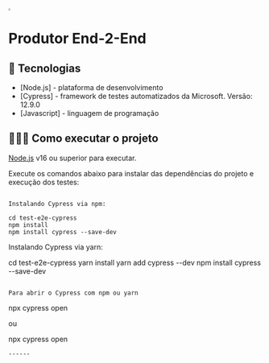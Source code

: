 <img src=".gitlab/logo.png" style="zoom: 25%;" />

# Produtor End-2-End

## 🚀 Tecnologias

- [Node.js] - plataforma de desenvolvimento
- [Cypress] - framework de testes automatizados da Microsoft. Versão: 12.9.0
- [Javascript] - linguagem de programação

## 👨🏻‍💻 Como executar o projeto

[Node.js](https://nodejs.org/) v16 ou superior para executar.

Execute os comandos abaixo para instalar das dependências do projeto e execução dos testes:

```

Instalando Cypress via npm:

cd test-e2e-cypress
npm install
npm install cypress --save-dev
```

Instalando Cypress via yarn:

cd test-e2e-cypress
yarn install
yarn add cypress --dev
npm install cypress --save-dev
```

Para abrir o Cypress com npm ou yarn

```
npx cypress open

ou

npx cypress open

```
------

